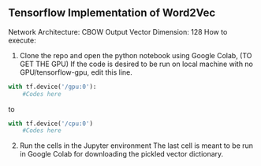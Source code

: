 ## Tensorflow Implementation of Word2Vec
Network Architecture: CBOW
Output Vector Dimension: 128
How to execute:
1. Clone the repo and open the python notebook using Google Colab, (TO GET THE GPU)
If the code is desired to be run on local machine with no GPU/tensorflow-gpu, edit this line.
```python
with tf.device('/gpu:0'):
    #Codes here
```
to
```python
with tf.device('/cpu:0')
    #Codes here
```
2. Run the cells in the Jupyter environment
The last cell is meant to be run in Google Colab for downloading the pickled vector dictionary.
